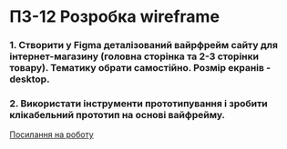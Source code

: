 # ПЗ-12 Розробка wireframe

### 1. Cтворити у Figma  деталізований  вайрфрейм  сайту для інтернет-магазину (головна сторінка та 2-3 сторінки товару). Тематику обрати самостійно. Розмір екранів - desktop.
### 2. Використати інструменти прототипування і зробити клікабельний прототип на основі вайфрейму.
[Посилання на роботу](https://www.figma.com/design/VY38FITPxmlOTgjpDg5q8F/22.04?t=Vdst4QIIZ92vNHE1-1)
